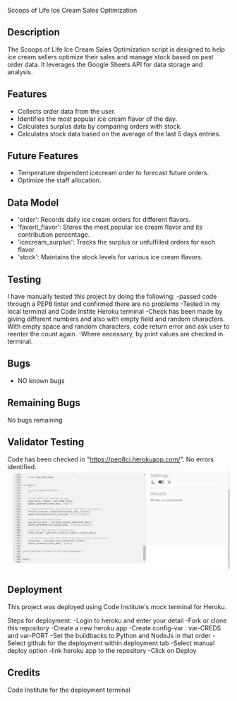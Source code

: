 Scoops of Life Ice Cream Sales Optimization

## Description
The Scoops of Life Ice Cream Sales Optimization script is designed to help ice cream sellers optimize their sales and manage stock based on past order data. It leverages the Google Sheets API for data storage and analysis.

## Features

- Collects order data from the user.
- Identifies the most popular ice cream flavor of the day.
- Calculates surplus data by comparing orders with stock.
- Calculates stock data based on the average of the last 5 days entries.

## Future Features

- Temperature dependent icecream order to forecast future orders. 
- Optimize the staff allocation.



## Data Model

- 'order': Records daily ice cream orders for different flavors.
- 'favorit_flavor': Stores the most popular ice cream flavor and its contribution percentage.
- 'icecream_surplus': Tracks the surplus or unfulfilled orders for each flavor.
- 'stock': Maintains the stock levels for various ice cream flavors.

## Testing
I have manually tested  this project by doing the following:
-passed code through a PEP8 linter and confirmed there are no problems
-Tested in my local terminal and Code Instite Heroku terminal
-Check has been made by giving different numbers and also with empty field and random characters. With empty space and random characters, code return error and ask user to reenter the count again. 
-Where necessary, by print values are checked in terminal. 


## Bugs

- NO known bugs

## Remaining Bugs

No bugs remaining


## Validator Testing
Code has been checked in "https://pep8ci.herokuapp.com/". No errors identified. 
![Validator Check](https://github.com/pooja-par/Scoops-of-Life/blob/main/images/code_validate.png)




## Deployment
This project was deployed using Code Institute's mock terminal for Heroku.

 Steps for deployment:
 -Login to heroku and enter your detail
 -Fork or clone this repository 
 -Create a new heroku app
 -Create config-var : var-CREDS and var-PORT
 -Set the buildbacks to Python and NodeJs in that order
 -Select github for the deployment within deployment tab
 -Select manual deploy option
 -link heroku app to the repository
 -Click on Deploy

 ## Credits
  Code Institute for the deployment terminal
  

